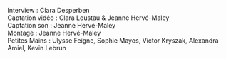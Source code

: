 Interview : Clara Desperben  
Captation vidéo : Clara Loustau & Jeanne Hervé-Maley  
Captation son : Jeanne Hervé-Maley  
Montage :  Jeanne Hervé-Maley  
Petites Mains : Ulysse Feigne, Sophie Mayos, Victor Kryszak, Alexandra Amiel, Kevin Lebrun  